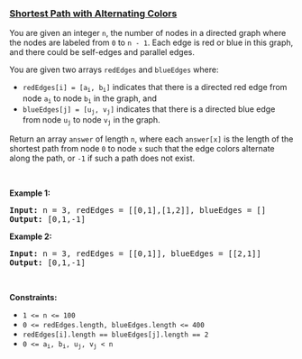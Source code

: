 ### [Shortest Path with Alternating Colors](https://leetcode.com/problems/shortest-path-with-alternating-colors)

<p>You are given an integer <code>n</code>, the number of nodes in a directed graph where the nodes are labeled from <code>0</code> to <code>n - 1</code>. Each edge is red or blue in this graph, and there could be self-edges and parallel edges.</p>

<p>You are given two arrays <code>redEdges</code> and <code>blueEdges</code> where:</p>

<ul>
	<li><code>redEdges[i] = [a<sub>i</sub>, b<sub>i</sub>]</code> indicates that there is a directed red edge from node <code>a<sub>i</sub></code> to node <code>b<sub>i</sub></code> in the graph, and</li>
	<li><code>blueEdges[j] = [u<sub>j</sub>, v<sub>j</sub>]</code> indicates that there is a directed blue edge from node <code>u<sub>j</sub></code> to node <code>v<sub>j</sub></code> in the graph.</li>
</ul>

<p>Return an array <code>answer</code> of length <code>n</code>, where each <code>answer[x]</code> is the length of the shortest path from node <code>0</code> to node <code>x</code> such that the edge colors alternate along the path, or <code>-1</code> if such a path does not exist.</p>

<p>&nbsp;</p>
<p><strong>Example 1:</strong></p>

<pre>
<strong>Input:</strong> n = 3, redEdges = [[0,1],[1,2]], blueEdges = []
<strong>Output:</strong> [0,1,-1]
</pre>

<p><strong>Example 2:</strong></p>

<pre>
<strong>Input:</strong> n = 3, redEdges = [[0,1]], blueEdges = [[2,1]]
<strong>Output:</strong> [0,1,-1]
</pre>

<p>&nbsp;</p>
<p><strong>Constraints:</strong></p>

<ul>
	<li><code>1 &lt;= n &lt;= 100</code></li>
	<li><code>0 &lt;= redEdges.length,&nbsp;blueEdges.length &lt;= 400</code></li>
	<li><code>redEdges[i].length == blueEdges[j].length == 2</code></li>
	<li><code>0 &lt;= a<sub>i</sub>, b<sub>i</sub>, u<sub>j</sub>, v<sub>j</sub> &lt; n</code></li>
</ul>
